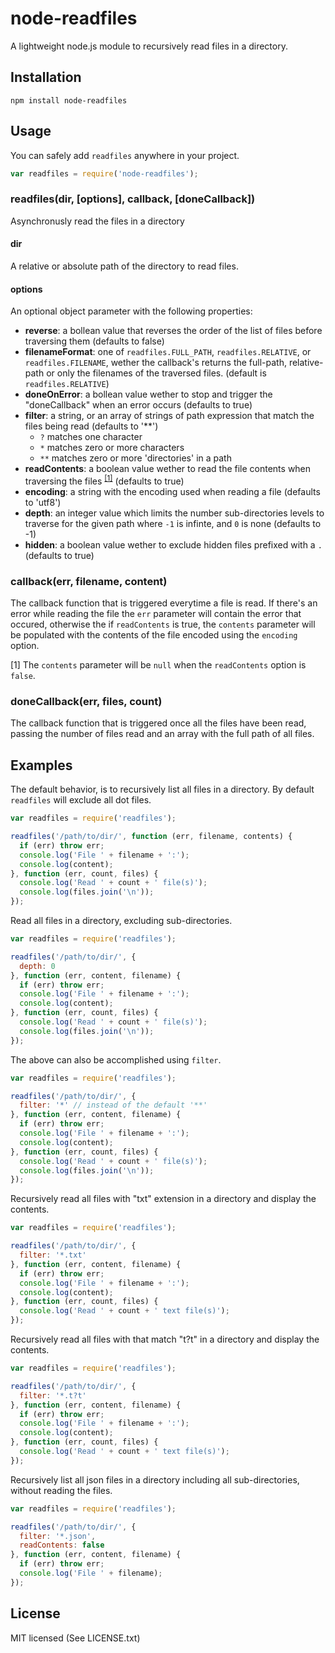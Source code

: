 # node-readfiles
A lightweight node.js module to recursively read files in a directory.

## Installation

    npm install node-readfiles

## Usage

You can safely add `readfiles` anywhere in your project.

```javascript
var readfiles = require('node-readfiles');
```

### readfiles(dir, [options], callback, [doneCallback])
Asynchronusly read the files in a directory

#### dir
A relative or absolute path of the directory to read files.

#### options

An optional object parameter with the following properties:

* **reverse**: a bollean value that reverses the order of the list of files before traversing them (defaults to false)
* **filenameFormat**: one of `readfiles.FULL_PATH`, `readfiles.RELATIVE`, or `readfiles.FILENAME`, wether the callback's returns the full-path, relative-path or only the filenames of the traversed files. (default is `readfiles.RELATIVE`)
* **doneOnError**: a bollean value wether to stop and trigger the "doneCallback" when an error occurs (defaults to true)
* **filter**: a string, or an array of strings of path expression that match the files being read (defaults to '**')
  * `?` matches one character
  * `*` matches zero or more characters
  * `**` matches zero or more 'directories' in a path
* **readContents**: a boolean value wether to read the file contents when traversing the files <sup>[\[1\]](#read-files)</sup> (defaults to true)
* **encoding**: a string with the encoding used when reading a file (defaults to 'utf8')
* **depth**: an integer value which limits the number sub-directories levels to traverse for the given path where `-1` is infinte, and `0` is none (defaults to -1)
* **hidden**: a boolean value wether to exclude hidden files prefixed with a `.` (defaults to true)


### callback(err, filename, content)

The callback function that is triggered everytime a file is read. If there's an error while reading the file the `err` parameter will contain the error that occured, otherwise the if `readContents` is true, the `contents` parameter will be populated with the contents of the file encoded using the `encoding` option.

<span id="read-files">[1]</span> The `contents` parameter will be `null` when the `readContents` option is `false`.

### doneCallback(err, files, count)

The callback function that is triggered once all the files have been read, passing the number of files read and an array with the full path of all files.

## Examples

The default behavior, is to recursively list all files in a directory. By default `readfiles` will exclude all dot files.

```javascript
var readfiles = require('readfiles');

readfiles('/path/to/dir/', function (err, filename, contents) {
  if (err) throw err;
  console.log('File ' + filename + ':');
  console.log(content);
}, function (err, count, files) {
  console.log('Read ' + count + ' file(s)');
  console.log(files.join('\n'));
});
```

Read all files in a directory, excluding sub-directories.

```javascript
var readfiles = require('readfiles');

readfiles('/path/to/dir/', {
  depth: 0
}, function (err, content, filename) {
  if (err) throw err;
  console.log('File ' + filename + ':');
  console.log(content);
}, function (err, count, files) {
  console.log('Read ' + count + ' file(s)');
  console.log(files.join('\n'));
});
```

The above can also be accomplished using `filter`.

```javascript
var readfiles = require('readfiles');

readfiles('/path/to/dir/', {
  filter: '*' // instead of the default '**'
}, function (err, content, filename) {
  if (err) throw err;
  console.log('File ' + filename + ':');
  console.log(content);
}, function (err, count, files) {
  console.log('Read ' + count + ' file(s)');
  console.log(files.join('\n'));
});
```

Recursively read all files with "txt" extension in a directory and display the contents.

```javascript
var readfiles = require('readfiles');

readfiles('/path/to/dir/', {
  filter: '*.txt'
}, function (err, content, filename) {
  if (err) throw err;
  console.log('File ' + filename + ':');
  console.log(content);
}, function (err, count, files) {
  console.log('Read ' + count + ' text file(s)');
});

```

Recursively read all files with that match "t?t" in a directory and display the contents.

```javascript
var readfiles = require('readfiles');

readfiles('/path/to/dir/', {
  filter: '*.t?t'
}, function (err, content, filename) {
  if (err) throw err;
  console.log('File ' + filename + ':');
  console.log(content);
}, function (err, count, files) {
  console.log('Read ' + count + ' text file(s)');
});

```

Recursively list all json files in a directory including all sub-directories, without reading the files.

```javascript
var readfiles = require('readfiles');

readfiles('/path/to/dir/', {
  filter: '*.json',
  readContents: false
}, function (err, content, filename) {
  if (err) throw err;
  console.log('File ' + filename);
});

```

## License
MIT licensed (See LICENSE.txt)
